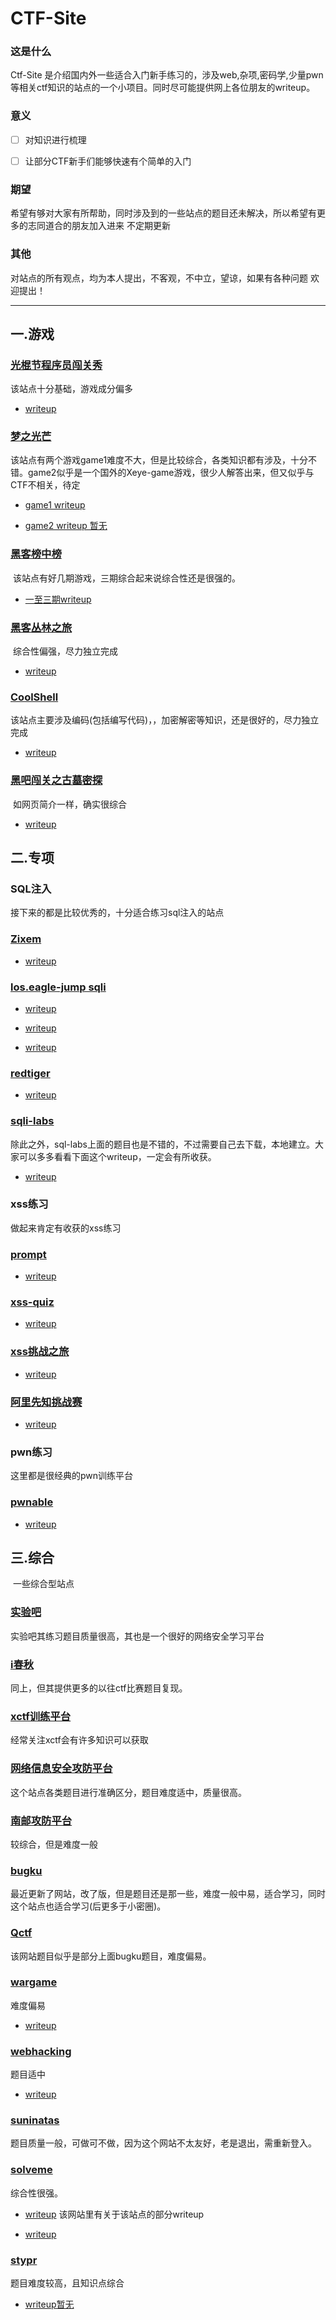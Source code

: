# CTF-Site

### 这是什么

Ctf-Site 是介绍国内外一些适合入门新手练习的，涉及web,杂项,密码学,少量pwn等相关ctf知识的站点的一个小项目。同时尽可能提供网上各位朋友的writeup。

### 意义

- [ ] 对知识进行梳理


- [ ] 让部分CTF新手们能够快速有个简单的入门

### 期望

希望有够对大家有所帮助，同时涉及到的一些站点的题目还未解决，所以希望有更多的志同道合的朋友加入进来  不定期更新

### 其他

对站点的所有观点，均为本人提出，不客观，不中立，望谅，如果有各种问题 欢迎提出！
<!-- more -->
---

## 一.游戏

### [光棍节程序员闯关秀](https://1111.segmentfault.com/)

  该站点十分基础，游戏成分偏多

  + [writeup](https://www.cnblogs.com/bk-sl/p/6150649.html)

### [梦之光芒](http://monyer.com/game/)

​   该站点有两个游戏game1难度不大，但是比较综合，各类知识都有涉及，十分不错。game2似乎是一个国外的Xeye-game游戏，很少人解答出来，但又似乎与CTF不相关，待定

  + [game1 writeup](http://blog.sina.com.cn/s/blog_e9e8d5e80101jnxs.html)

  + [game2 writeup 暂无](#)
 
### [黑客榜中榜](http://www.cn-hack.cn/site/uu0708.html)

​	  该站点有好几期游戏，三期综合起来说综合性还是很强的。

  + [一至三期writeup](http://blog.csdn.net/u014015972/article/details/50896243)

### [黑客丛林之旅](http://www.fj543.com/hack/)

​	  综合性偏强，尽力独立完成

  + [writeup](http://www.atomsec.org/%E6%B8%B8%E6%88%8F/%E9%BB%91%E5%AE%A2%E4%B8%9B%E6%9E%97%E4%B9%8B%E6%97%85%E9%80%9A%E5%85%B3%E6%94%BB%E7%95%A5/)

### [CoolShell](http://fun.coolshell.cn/)

​	该站点主要涉及编码(包括编写代码)，，加密解密等知识，还是很好的，尽力独立完成

  + [writeup](https://www.cnblogs.com/lurongkai/p/coolshell_puzzle_guides.html)

###  [黑吧闯关之古墓密探](http://hkyx.myhack58.com/)

​	  如网页简介一样，确实很综合

  + [writeup](http://blog.csdn.net/a200710716/article/details/51181736)

## 二.专项

### SQL注入

  接下来的都是比较优秀的，十分适合练习sql注入的站点

### [Zixem](http://www.zixem.altervista.org/SQLi/)

  + [writeup](https://qteams.wordpress.com/2017/06/17/write-up-zixem-sqli/)

### [los.eagle-jump sqli](http://los.eagle-jump.org/)

  + [writeup](http://myndtt.com/2017/10/26/%E5%87%A0%E9%81%93sqli/)

  + [writeup](http://blog.naver.com/PostView.nhn?blogId=pushesp&logNo=220924194411&redirect=Dlog&widgetTypeCall=true)

  + [writeup](http://kb.hitcon.org/post/159632257892/loseagle-jumpsql-injection%E7%B6%B2%E7%AB%99%E7%B7%B4%E7%BF%92%E4%BB%8B%E7%B4%B9)

### [redtiger](http://redtiger.labs.overthewire.org/)

  + [writeup](https://blog.spoock.com/2016/07/25/redtiger-writeup/)

### [sqli-labs](https://github.com/Audi-1/sqli-labs)

​		除此之外，sql-labs上面的题目也是不错的，不过需要自己去下载，本地建立。大家可以多多看看下面这个writeup，一定会有所收获。

  + [writeup](https://www.cnblogs.com/lcamry/p/5763169.html)

### xss练习

  做起来肯定有收获的xss练习

### [prompt](http://prompt.ml/0)

  + [writeup](http://heartsky.info/2016/07/11/prompt-1-writeup/)

### [xss-quiz](http://xss-quiz.int21h.jp/)

  + [writeup](http://blog.csdn.net/emaste_r/article/details/16988167)

### [xss挑战之旅](http://47.94.13.75/test/)

  + [writeup](https://www.cnblogs.com/r00tuser/p/7407459.html)

### [阿里先知挑战赛](#)

  + [writeup](http://www.cnblogs.com/iamstudy/articles/Xss_Challenge_Unexploitable_Wp.html)

### pwn练习

  这里都是很经典的pwn训练平台

### [pwnable](http://pwnable.kr/)

  + [writeup](https://github.com/b09780978/pwnable.kr-write-up)

## 三.综合

​	一些综合型站点

### [实验吧](http://www.shiyanbar.com/ctf/practice)

  实验吧其练习题目质量很高，其也是一个很好的网络安全学习平台
  
### [i春秋](https://www.ichunqiu.com/competition)

  同上，但其提供更多的以往ctf比赛题目复现。
  
### [xctf训练平台](http://oj.xctf.org.cn/web/login/?next=/)

  经常关注xctf会有许多知识可以获取

### [网络信息安全攻防平台](http://hackinglab.cn/)

  这个站点各类题目进行准确区分，题目难度适中，质量很高。
  
### [南邮攻防平台](http://ctf.nuptsast.com)

  较综合，但是难度一般
  
### [bugku](http://ctf.bugku.com/challenges)

  最近更新了网站，改了版，但是题目还是那一些，难度一般中易，适合学习，同时这个站点也适合学习(后更多于小密圈)。
  
### [Qctf](http://ctf.rookiehacker.org/challenges)

  该网站题目似乎是部分上面bugku题目，难度偏易。
  
### [wargame](http://wargame.kr/)

  难度偏易
  
  + [writeup](http://blog.csdn.net/ni9htmar3/article/details/60138370)
  
### [webhacking](http://webhacking.kr/)

  题目适中
  
  + [writeup](http://blog.csdn.net/qq_19876131/article/details/51148227)
  
### [suninatas](http://suninatas.com/main/main.asp)

  题目质量一般，可做可不做，因为这个网站不太友好，老是退出，需重新登入。

### [solveme](http://solveme.peng.kr/)

  综合性很强。

  + [writeup](http://myndtt.github.io) 该网站里有关于该站点的部分writeup

  + [writeup](http://wxzwhubuntu.club:8088/index.php/2017/08/30/solveme-kr/)

### [stypr](https://chall.stypr.com/)
  题目难度较高，且知识点综合

  + [writeup暂无](#)
